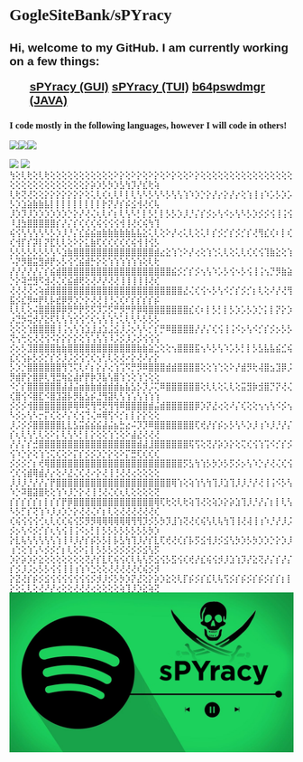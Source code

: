 <h1 style="font-family: Verdana">GogleSiteBank/sPYracy</h1>

<h2 style="font-family: Verdana, Geneva, Tahoma, sans-serif;">
    Hi, welcome to my GitHub. I am currently working on a few things:
    <ol>
        <a href="https://github.com/goglesitebank/spyracy">sPYracy (GUI)</a>
        <a href="https://github.com/GogleSiteBank/sPYracy-TUI">sPYracy (TUI)</a>
        <a href="https://github.com/GogleSiteBank/b64pswdmgr">b64pswdmgr (JAVA)</a>
    </ol>
</h2>


<h3 style="font-family: Verdana">I code mostly in the following languages, however I will code in others!</h3>
<img src="https://img.shields.io/badge/-Java-gray?style=for-the-badge&logo=java"><img src="https://img.shields.io/badge/-HTML5-gray?style=for-the-badge&logo=html5"><img src="https://img.shields.io/badge/-Python-gray?style=for-the-badge&logo=python">
</img></img></img>

<img src="https://github-readme-stats-ten-gilt.vercel.app/api/top-langs/?username=goglesitebank&layout=compact&theme=gotham"></img>
<img src="https://github-readme-stats-ten-gilt.vercel.app/api?username=goglesitebank&theme=gotham"></img>
<a>
⢳⢕⢇⢗⢕⢇⢗⢕⢕⢕⢕⢕⢕⢕⢕⢕⢕⢕⠕⡕⢕⠕⡕⢕⠕⡕⢕⠕⡕⢕⢕⠕⡕⢕⢕⢕⢕⢕⢕⢕⢕⢕⢕⢕⢕⢕⢕⢕⢕⢕⢕⢕⢕⢕⢕⢕⢕⢕⢕⢕⢕⢕⡕⡵⡱⡣⡳⡱⣣⢳⡹⡜⣎⢗⢵
⢇⢗⢝⢜⢕⢕⡕⡕⡕⡕⡕⡕⡕⢕⢅⢇⢎⢆⢇⠇⡇⢇⢣⠣⡣⢣⠣⡣⢣⢣⢱⠱⡱⡑⡕⡜⡔⡕⡜⡔⢕⢱⢸⢰⠱⡡⡣⡱⡡⡣⡱⣱⣵⣷⣷⣧⡇⡇⡇⡇⡇⡇⡇⡇⡇⡗⡝⡜⡎⡮⣪⢺⢜⢎⢧
⡸⡱⡹⡸⡱⡱⡱⡱⡱⡱⡑⡕⡜⢜⢌⢆⢇⠎⡆⢇⢣⠣⡃⡇⡣⡃⡇⡣⡣⡱⡸⡘⡌⡎⡪⡢⢣⠪⡢⢣⠣⡣⡱⡪⡪⢪⢸⢨⢪⠸⣸⣳⣿⣿⣿⣿⣿⡎⡜⡌⡎⢎⢎⢎⢮⢪⢪⢪⢺⢸⢜⢎⢮⢳⢹
⢮⢪⢣⢣⢣⢣⠣⡣⡱⡸⡘⡌⣎⣮⣮⣶⣷⣷⣷⣷⣷⣧⣧⣕⢅⢇⢕⠕⡜⢔⢅⢇⢕⢅⠇⡎⡪⡊⡎⡪⡊⡎⢜⢻⣎⢎⠆⡇⢎⢎⢺⡏⡎⡽⡇⡝⣏⢇⢇⢕⠕⡕⣅⣷⢏⢎⢎⢎⢎⢎⢮⢺⢸⢪⡣
⡣⡣⡣⡣⡣⡣⡣⢣⠣⣱⣷⣿⣿⣿⣿⣿⣿⣿⣿⣿⣿⣿⣿⣿⣿⣾⣔⣕⢱⢑⠕⡜⢔⢕⢱⢑⢅⢇⢕⢅⢇⢎⢎⢪⢹⣷⣕⢕⢱⠡⡝⡻⣿⣭⣻⡾⡟⡢⡣⢪⢊⣮⣾⡓⡕⢕⢱⢱⢱⢱⢱⢱⢕⢇⢗
⡜⡜⡜⡜⡜⡌⡎⣮⣾⣿⣿⣿⣿⣿⣿⣿⣿⣿⣿⣿⣿⣿⣿⣿⣿⣿⣿⣿⣮⡪⡊⡎⡪⢢⢣⠱⡡⡣⢪⠢⡣⢪⢸⢨⢢⡙⡻⣷⣵⡑⡕⢽⣚⣻⠫⣺⢜⢌⢎⣮⣾⢟⢕⢜⠜⡜⢜⢜⢸⢸⢸⢸⢸⢜⢎
⢜⢜⢜⢜⢔⢵⣾⣿⣿⣿⣿⣿⣿⣿⣿⣿⣿⣿⣿⣿⣿⣿⣿⣿⣿⣿⣿⣿⣿⣿⣜⢌⢎⢪⠢⡣⢣⠪⡊⡎⡪⡊⡆⢇⢕⠜⡜⢜⢻⣯⡪⣎⡻⠶⡟⢇⡧⣞⡿⡻⡱⡑⡕⢜⢜⢸⢘⢌⢎⠎⡎⡎⡎⡎⡮
⢇⢇⢇⢕⢬⣿⣿⣿⡿⡿⡻⡛⡟⡫⡫⡹⡩⡫⡛⡻⡛⡟⡿⢿⣿⣿⣿⣿⣿⣿⣿⣎⢎⠆⡇⡣⡃⡇⡣⡱⡡⡣⡱⡑⡅⡇⡝⡕⡱⡰⣙⡳⢭⡺⡜⣕⢏⢇⢣⢱⢪⢪⢊⢎⢢⢣⢱⢑⢅⢇⢣⠣⡣⡣⡣
⢕⢕⢕⢱⣿⣿⣿⣿⢸⢨⢢⢣⢱⣱⣸⣰⣱⣨⣪⡸⡨⡢⢣⠣⡊⡎⡛⠿⣿⣿⣿⣿⡜⡜⡌⢎⢪⢸⢨⠪⡢⢣⠪⡊⡎⡪⡢⡣⡣⢝⢢⢓⢕⢜⢜⢪⠪⡕⡕⡕⡕⢕⢱⢡⢣⢱⠸⡨⡪⡸⡨⡪⢪⢪⢪
⡪⡢⡣⣹⣿⣿⣿⣿⣷⣷⣿⣿⣿⣿⣿⣿⣿⣿⣿⣿⣿⣿⣷⣷⣵⣑⢕⢕⢢⣿⣿⣿⣯⢢⠣⡣⢣⠱⡡⡣⡃⡇⡣⣣⣧⣧⣮⣊⢮⣎⢎⢪⡦⡣⡪⡊⡎⡪⡸⡨⡪⢪⢊⢎⢢⢃⢇⢕⢜⠔⡕⢜⠜⡔⡕
⡣⡱⡑⣿⣿⣿⣿⣿⣿⢻⢙⢍⢇⠎⡆⡕⡜⢔⢱⢩⠫⡛⡻⠿⣿⣿⣿⣾⣾⣿⣿⣿⣿⢕⢕⢱⢑⢕⠕⡜⣾⡻⢗⢼⣿⣢⣹⡿⡨⡻⣾⡟⡕⣿⡿⢇⢻⣛⢷⣕⣼⡞⡟⡷⡹⣧⢣⣿⢱⢑⢕⢱⢑⢕⢕
⠪⡊⡎⣿⣿⣿⣿⣿⣿⣼⣼⣬⣶⣷⣷⣾⣾⣾⣾⣦⣧⣣⡣⡹⡨⢍⠿⣿⣿⣿⣿⣿⣿⢕⢇⢇⢕⢅⢇⢕⣭⣻⡷⣺⣿⡙⡝⢜⢌⢎⣿⢪⠪⣿⣏⠪⣿⣹⣽⡧⡻⣧⣣⡮⣘⢻⣽⢇⢣⢱⢡⢣⢱⢱⢱
⡪⡪⡪⢺⣿⣿⣿⣿⣿⣿⡿⢿⠿⢟⢻⢛⢟⢻⢻⠿⣿⣿⣿⣿⣾⣬⣾⣿⣿⣿⣿⣿⡿⡱⡝⣜⢔⢕⠜⡌⢎⢕⢕⢢⢢⢣⠪⡪⢢⠣⡪⡢⢣⠣⡒⡍⢎⢕⠜⡌⢎⢪⢙⢌⠶⢿⢫⠪⡊⡆⡇⡕⡕⢕⢕
⡸⡨⡪⡪⣿⣿⣿⣿⣿⣇⣇⣣⣭⣮⣮⣮⣼⣬⣦⣓⣔⠬⡹⡹⠿⣿⣿⣿⣿⣿⣿⣿⢏⢞⡜⡎⡮⡢⡣⢣⠣⡱⡸⢰⠱⡸⡘⡜⡌⡎⢆⢇⢣⢃⢇⢕⠕⡅⢇⢣⠣⡃⡇⡕⢕⢕⢱⢑⢕⠕⣼⣜⢜⢜⢜
⡜⡜⡌⡎⣚⣿⣿⣿⣿⣿⣿⣿⣿⣿⣿⣿⣿⣿⣿⣿⣿⣿⣾⣼⣸⣿⣿⣿⣿⣿⣿⢯⢫⢕⢝⡜⡵⡱⡕⢕⢍⢎⢪⢱⢩⠪⡊⡎⡪⢪⠱⡑⡕⢕⢱⢑⢍⢎⢕⠕⡍⡎⡪⡪⡱⡑⡕⢕⠕⡍⣛⢏⢎⢎⢎
⡪⡪⡪⡊⡆⢞⢿⣿⣿⣿⣿⣿⣿⣿⣿⣿⣿⣿⣿⣿⣿⣿⣿⣿⣿⣿⣿⣿⣿⣿⡫⣣⢳⢱⡣⡳⡱⡣⡫⡪⡢⢣⠱⡑⡜⢜⢌⢎⢪⢊⢎⢪⣾⢿⣾⡜⡔⢕⠜⣜⢌⢎⢜⠔⡕⢜⢸⢘⢜⢜⢔⢕⢕⢕⢕
⡸⡸⡸⡘⡜⡜⡌⡟⣿⣿⣿⣿⣿⣿⣿⣿⣿⣿⣿⣿⣿⣿⣿⣿⣿⣿⣿⣿⢿⢱⢕⢵⢱⢣⢳⢹⡸⣱⢹⡸⡸⡘⡜⢜⢸⢨⠪⡣⢣⠱⡑⠽⣿⣽⣿⢗⢕⢱⠱⡸⡑⡕⢜⢸⢘⢜⢌⢎⢆⢇⢕⢕⢕⢕⢝
⡎⡎⡎⡎⡎⡆⡇⡎⡎⡟⡿⣿⣿⣿⣿⣿⣿⣿⣿⣿⣿⣿⣿⣿⣿⢿⢏⢗⢕⢇⢗⢵⢹⢜⢕⢵⡱⡕⡵⣱⢹⡸⡘⡜⡌⡆⡇⢇⢣⠣⡣⡋⡎⢝⢱⠱⡸⡰⡱⡑⡕⢜⢜⢌⠎⡆⢇⢕⢜⢜⢜⢜⢜⢜⢎
⢎⢮⢪⢪⢪⢊⢆⢇⢎⢎⢮⢪⡫⡻⡻⢿⢿⢿⢿⢿⢿⢻⢻⡹⡪⡣⡳⡹⣸⢱⢝⢜⢎⢮⢣⢇⢧⢳⢹⢸⢜⢼⢸⢰⠱⡘⡜⡸⡨⡪⡢⢣⠪⡪⡊⡎⢆⢣⢪⢸⢨⠪⡢⡃⡇⡣⡣⡣⡣⡣⡣⡣⡣⡳⡱
⡕⣇⢧⢣⢣⢣⢣⢣⢱⢸⠸⡸⡜⡎⡮⡣⡣⡇⡧⣣⢳⢹⡸⡜⡎⣇⢏⢞⢜⢎⡎⡧⡫⣪⢺⡸⡪⣪⢣⡳⡱⡣⡳⡱⡱⡑⡕⡱⡸⢰⢑⢕⢱⢡⠣⡪⡪⡊⡆⢇⢕⠕⡅⡇⡣⡣⡣⡪⡪⡪⡪⡪⣪⢣⡫
⡱⡕⡵⡱⡕⣕⢕⢕⢕⢕⢕⢕⢕⢝⡜⡎⣇⢏⢮⢪⢎⢇⢧⢣⡫⣪⢪⡣⣫⢪⢎⢞⡜⣎⢮⢪⡺⡸⣱⢱⡹⡜⣕⢝⡜⡌⡎⡜⡌⡎⡪⡸⡨⡢⡣⡣⢪⢪⢸⢸⢰⢱⠱⣑⢕⢕⢜⢜⢜⢜⢜⢎⢮⡪⡺
⡕⣝⢜⡎⡮⡪⣪⢪⢪⢪⢪⢪⢪⢪⡪⡺⡸⡪⡣⡳⡱⡝⣜⢕⡕⡵⡱⣕⢕⢇⡏⡮⡪⡎⣎⢇⢧⢫⡪⡎⡮⡪⡎⡮⡪⡎⡎⡆⡇⡕⢕⢅⢇⢕⢜⠜⡜⢔⢕⢕⢜⢜⢜⢔⢕⢕⢕⢕⢵⢹⡸⡱⣕⢵⢝
</a>
<img src="https://github.com/GogleSiteBank/sPYracy/blob/main/Image.png?raw=true"></img>
